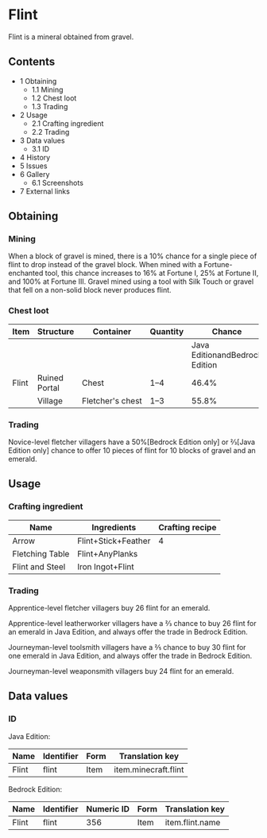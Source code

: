 # Flint
Flint is a mineral obtained from gravel.

## Contents
- 1 Obtaining
	- 1.1 Mining
	- 1.2 Chest loot
	- 1.3 Trading
- 2 Usage
	- 2.1 Crafting ingredient
	- 2.2 Trading
- 3 Data values
	- 3.1 ID
- 4 History
- 5 Issues
- 6 Gallery
	- 6.1 Screenshots
- 7 External links

## Obtaining
### Mining
When a block of gravel is mined, there is a 10% chance for a single piece of flint to drop instead of the gravel block. When mined with a Fortune-enchanted tool, this chance increases to 16% at Fortune I, 25% at Fortune II, and 100% at Fortune III. Gravel mined using a tool with Silk Touch or gravel that fell on a non-solid block never produces flint.

### Chest loot
| Item  | Structure     | Container        | Quantity | Chance                         |
|-------|---------------|------------------|----------|--------------------------------|
|       |               |                  |          | Java EditionandBedrock Edition |
| Flint | Ruined Portal | Chest            | 1–4      | 46.4%                          |
|       | Village       | Fletcher's chest | 1–3      | 55.8%                          |

### Trading
Novice-level fletcher villagers have a 50%‌[Bedrock Edition  only] or 2⁄3‌[Java Edition  only] chance to offer 10 pieces of flint for 10 blocks of gravel and an emerald.

## Usage
### Crafting ingredient
| Name            | Ingredients         | Crafting recipe |
|-----------------|---------------------|-----------------|
| Arrow           | Flint+Stick+Feather | 4               |
| Fletching Table | Flint+AnyPlanks     |                 |
| Flint and Steel | Iron Ingot+Flint    |                 |

### Trading
Apprentice-level fletcher villagers buy 26 flint for an emerald.

Apprentice-level leatherworker villagers have a 2⁄3 chance to buy 26 flint for an emerald in Java Edition, and always offer the trade in Bedrock Edition.

Journeyman-level toolsmith villagers have a 2⁄5 chance to buy 30 flint for one emerald in Java Edition, and always offer the trade in Bedrock Edition.

Journeyman-level weaponsmith villagers buy 24 flint for an emerald.

## Data values
### ID
Java Edition:

| Name  | Identifier | Form | Translation key      |
|-------|------------|------|----------------------|
| Flint | flint      | Item | item.minecraft.flint |

Bedrock Edition:

| Name  | Identifier | Numeric ID | Form | Translation key |
|-------|------------|------------|------|-----------------|
| Flint | flint      | 356        | Item | item.flint.name |

